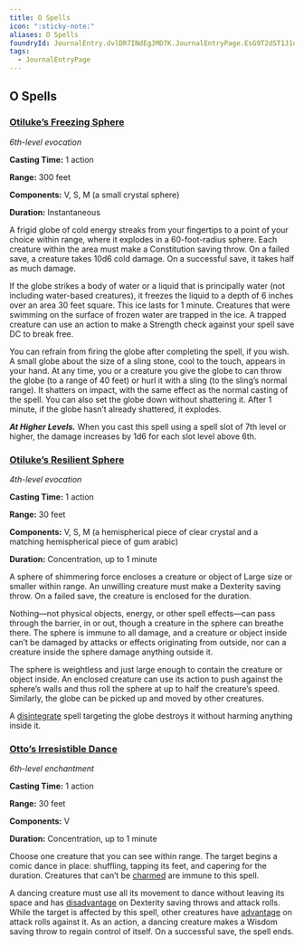 ```yaml
---
title: O Spells
icon: ":sticky-note:"
aliases: O Spells
foundryId: JournalEntry.dvlDR7INdEgJMD7K.JournalEntryPage.EsG9T2dST1J1dio1
tags:
  - JournalEntryPage
---
```

## O Spells

### [](https://www.dndbeyond.com/sources/dnd/phb-2014/spell-descriptions-lo#OtilukesFreezingSphere)[Otiluke’s Freezing Sphere](https://www.dndbeyond.com/spells/2360-otilukes-freezing-sphere)

_6th-level evocation_

**Casting Time:** 1 action

**Range:** 300 feet

**Components:** V, S, M (a small crystal sphere)

**Duration:** Instantaneous

A frigid globe of cold energy streaks from your fingertips to a point of your choice within range, where it explodes in a 60-foot-radius sphere. Each creature within the area must make a Constitution saving throw. On a failed save, a creature takes 10d6 cold damage. On a successful save, it takes half as much damage.

If the globe strikes a body of water or a liquid that is principally water (not including water-based creatures), it freezes the liquid to a depth of 6 inches over an area 30 feet square. This ice lasts for 1 minute. Creatures that were swimming on the surface of frozen water are trapped in the ice. A trapped creature can use an action to make a Strength check against your spell save DC to break free.

You can refrain from firing the globe after completing the spell, if you wish. A small globe about the size of a sling stone, cool to the touch, appears in your hand. At any time, you or a creature you give the globe to can throw the globe (to a range of 40 feet) or hurl it with a sling (to the sling’s normal range). It shatters on impact, with the same effect as the normal casting of the spell. You can also set the globe down without shattering it. After 1 minute, if the globe hasn’t already shattered, it explodes.

_**At Higher Levels.**_ When you cast this spell using a spell slot of 7th level or higher, the damage increases by 1d6 for each slot level above 6th.

### [](https://www.dndbeyond.com/sources/dnd/phb-2014/spell-descriptions-lo#OtilukesResilientSphere)[Otiluke’s Resilient Sphere](https://www.dndbeyond.com/spells/2349-otilukes-resilient-sphere)

_4th-level evocation_

**Casting Time:** 1 action

**Range:** 30 feet

**Components:** V, S, M (a hemispherical piece of clear crystal and a matching hemispherical piece of gum arabic)

**Duration:** Concentration, up to 1 minute

A sphere of shimmering force encloses a creature or object of Large size or smaller within range. An unwilling creature must make a Dexterity saving throw. On a failed save, the creature is enclosed for the duration.

Nothing—not physical objects, energy, or other spell effects—can pass through the barrier, in or out, though a creature in the sphere can breathe there. The sphere is immune to all damage, and a creature or object inside can’t be damaged by attacks or effects originating from outside, nor can a creature inside the sphere damage anything outside it.

The sphere is weightless and just large enough to contain the creature or object inside. An enclosed creature can use its action to push against the sphere’s walls and thus roll the sphere at up to half the creature’s speed. Similarly, the globe can be picked up and moved by other creatures.

A [disintegrate](https://www.dndbeyond.com/spells/2070-disintegrate) spell targeting the globe destroys it without harming anything inside it.

### [](https://www.dndbeyond.com/sources/dnd/phb-2014/spell-descriptions-lo#OttosIrresistibleDance)[Otto’s Irresistible Dance](https://www.dndbeyond.com/spells/2160-ottos-irresistible-dance)

_6th-level enchantment_

**Casting Time:** 1 action

**Range:** 30 feet

**Components:** V

**Duration:** Concentration, up to 1 minute

Choose one creature that you can see within range. The target begins a comic dance in place: shuffling, tapping its feet, and capering for the duration. Creatures that can’t be [charmed](https://www.dndbeyond.com/sources/dnd/free-rules/rules-glossary#CharmedCondition) are immune to this spell.

A dancing creature must use all its movement to dance without leaving its space and has [disadvantage](https://www.dndbeyond.com/sources/basic-rules/using-ability-scores#AdvantageandDisadvantage) on Dexterity saving throws and attack rolls. While the target is affected by this spell, other creatures have [advantage](https://www.dndbeyond.com/sources/basic-rules/using-ability-scores#AdvantageandDisadvantage) on attack rolls against it. As an action, a dancing creature makes a Wisdom saving throw to regain control of itself. On a successful save, the spell ends.